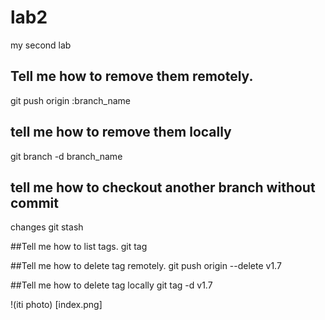# lab2
my second lab

## Tell me how to remove them remotely.
git push origin :branch_name

## tell me how to remove them locally
git branch -d branch_name

## tell me how to checkout another branch without commit
changes
git stash

##Tell me how to list tags.
git tag

##Tell me how to delete tag remotely.
git push origin --delete v1.7

##Tell me how to delete tag locally
git tag -d v1.7

!(iti photo) [index.png]

